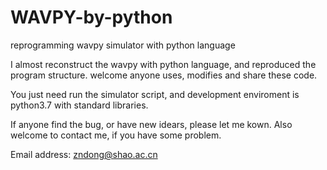 # WAVPY-by-python
reprogramming wavpy simulator with python language

I almost reconstruct the wavpy with python language, and reproduced the program structure. welcome anyone uses, modifies and share these code.

You just need run the simulator script, and development enviroment is python3.7 with standard libraries.

If anyone find the bug, or have new idears, please let me kown. Also welcome to contact me, if you have some problem.

Email address: zndong@shao.ac.cn
